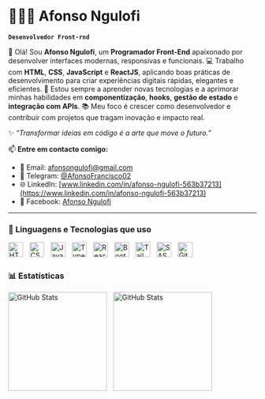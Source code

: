 # 👩🏻‍💻 Afonso Ngulofi

**`Desenvolvedor Front-rnd`**

👋 Olá! Sou **Afonso Ngulofi**, um **Programador Front-End** apaixonado por desenvolver interfaces modernas, responsivas e funcionais.
💻 Trabalho com **HTML**, **CSS**, **JavaScript** e **ReactJS**, aplicando boas práticas de desenvolvimento para criar experiências digitais rápidas, elegantes e eficientes.
🚀 Estou sempre a aprender novas tecnologias e a aprimorar minhas habilidades em **componentização**, **hooks**, **gestão de estado** e **integração com APIs**.
📚 Meu foco é crescer como desenvolvedor e contribuir com projetos que tragam inovação e impacto real.

✨ *“Transformar ideias em código é a arte que move o futuro.”*

📫 **Entre em contacto comigo:**

* 📧 Email: [afonsongulofi@gmail.com](mailto:afonsongulofi@gmail.com)
* 💬 Telegram: [@AfonsoFrancisco02](https://t.me/AfonsoFrancisco02)
* 🌐 LinkedIn: [www.linkedin.com/in/afonso-ngulofi-563b37213](https://www.linkedin.com/in/afonso-ngulofi-563b37213)
* 📘 Facebook: [Afonso Ngulofi](https://www.facebook.com/AfonsoNgulofi)


---

### 🤖 Linguagens e Tecnologias que uso

<img 
    align="left" 
    alt="HTML"
    title="HTML" 
    width="30px" 
    style="padding-right: 10px;" 
    src="https://cdn.jsdelivr.net/gh/devicons/devicon@latest/icons/html5/html5-original.svg" 
/>
<img 
    align="left" 
    alt="CSS" 
    title="CSS"
    width="30px" 
    style="padding-right: 10px;" 
    src="https://cdn.jsdelivr.net/gh/devicons/devicon@latest/icons/css3/css3-original.svg" 
/>
<img 
    align="left" 
    alt="JavaScript" 
    title="JavaScript"
    width="30px" 
    style="padding-right: 10px;" 
    src="https://cdn.jsdelivr.net/gh/devicons/devicon@latest/icons/javascript/javascript-original.svg" 
/>
<img 
    align="left" 
    alt="TypeScript"
    title="TypeScript" 
    width="30px" 
    style="padding-right: 10px;" 
    src="https://cdn.jsdelivr.net/gh/devicons/devicon@latest/icons/typescript/typescript-original.svg" 
/>
<img 
    align="left" 
    alt="React"
    title="React" 
    width="30px" 
    style="padding-right: 10px;" 
    src="https://cdn.jsdelivr.net/gh/devicons/devicon@latest/icons/react/react-original.svg" 
/>

<img 
    align="left" 
    alt="Bootstrap"
    title="Bootstrap" 
    width="30px" 
    style="padding-right: 10px;" 
    src="https://cdn.jsdelivr.net/gh/devicons/devicon@latest/icons/bootstrap/bootstrap-original.svg" 
/>
<img 
    align="left" 
    alt="Tailwind" 
    title="Tailwind"
    width="30px" 
    style="padding-right: 10px;" 
    src="https://cdn.jsdelivr.net/gh/devicons/devicon@latest/icons/tailwindcss/tailwindcss-original.svg" 
/>
<img 
    align="left" 
    alt="SASS" 
    title="SASS"
    width="30px" 
    style="padding-right: 10px;" 
    src="https://cdn.jsdelivr.net/gh/devicons/devicon@latest/icons/sass/sass-original.svg" 
/>

<img 
    align="left" 
    alt="Git" 
    title="Git"
    width="30px" 
    style="padding-right: 10px;" 
    src="https://cdn.jsdelivr.net/gh/devicons/devicon@latest/icons/git/git-original.svg" 
/>
<br/>
<br/>
### 📊 Estatísticas

<p>
  <img 
    align="left" 
    alt="GitHub Stats" 
    height="200" 
    style="padding-right: 10px;" 
    src="https://github-readme-stats.vercel.app/api?username=Afonsongulofi&show_icons=true&theme=tokyonight&include_all_commits=true&locale=pt-br" 
  />

<img 
      align="left" 
      alt="GitHub Stats" 
      height="200" 
      src="https://github-readme-stats.vercel.app/api/top-langs/?username=Afonsongulofi&theme=tokyonight&layout=compact&custom_title=Tecnologias&langs_count=9" 
  />

</p>
